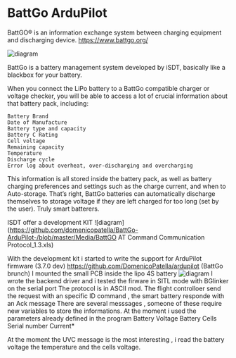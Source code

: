 # BattGo ArduPilot 
BattGO® is an information exchange system between charging equipment and discharging device.
https://www.battgo.org/

![diagram](https://github.com/domenicopatella/BattGo-ArduPilot-/blob/master/Media/IMG_1.bmp)

BattGo is a battery management system developed by iSDT, basically like a blackbox for your battery.

When you connect the LiPo battery to a BattGo compatible charger or voltage checker, you will be able to access a lot of crucial information about that battery pack, including:

    Battery Brand
    Date of Manufacture
    Battery type and capacity
    Battery C Rating
    Cell voltage
    Remaining capacity
    Temperature
    Discharge cycle
    Error log about overheat, over-discharging and overcharging

This information is all stored inside the battery pack, as well as battery charging preferences and settings such as the charge current, and when to Auto-storage.
That’s right, BattGo batteries can automatically discharge themselves to storage voltage if they are left charged for too long (set by the user). Truly smart batterers.

ISDT offer a development KIT
![diagram](https://github.com/domenicopatella/BattGo-ArduPilot-/blob/master/Media/BattGO AT Command Communication Protocol_1.3.xls)
 

With the development kit i started to write the support for ArduPilot firmware (3.7.0 dev)
https://github.com/DomenicoPatella/ardupilot (BattGo brunch)
I  mounted the small PCB inside the lipo 4S battery 
![diagram](https://github.com/domenicopatella/BattGo-ArduPilot-/blob/master/Media/immagine.png)
I wrote the backend driver and i tested  the firware in SITL mode with BGlinker on the serial port
The protocol is in ASCII mod. 
The flight controlloer  send the request with an specific ID command , the smart battery responde with an Ack message
There are several messsages , someone of these require new variables to store the informations. 
At the moment i used the parameters already defined in the program
Battery Voltage
Battery Cells
Serial number 
Current*



At the moment the  UVC message is the most interesting , i read the battery voltage the temperature  and the  cells voltage.
